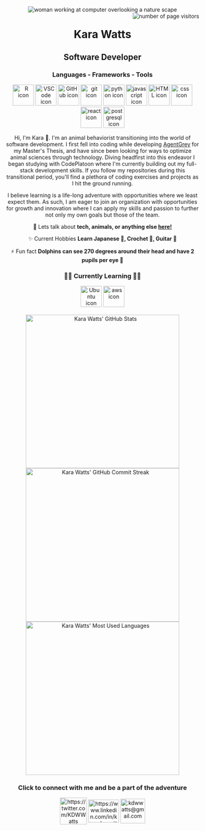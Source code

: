 
<div align="center">
    <img alt='woman working at computer overlooking a nature scape' src="https://raw.github.com/KaraWatts/KaraWatts/master/Resources/Banner.png">
<d/iv>

<img align="right" src="https://visitor-badge.laobi.icu/badge?page_id=KaraWatts.visitor-badge&format=true" alt="number of page visitors">

# Kara Watts
## Software Developer

### Languages - Frameworks - Tools 
<div align="center">
    <a title = "R" href="https://www.r-project.org" target="_blank"><img height="55" width="55" src="https://skillicons.dev/icons?i=r" alt="R icon"/></a>
    <a title = "VS Code" href="https://code.visualstudio.com" target="blank"><img height="55" width="55" src="https://skillicons.dev/icons?i=vscode" alt="VSCode icon"/></a>
    <a title = "GitHub" href="https://github.com" target="blank"><img height="55" width="55" src="https://skillicons.dev/icons?i=github" alt="GitHub icon"/></a>
    <a title = "Git" href="https://git-scm.com" target="blank"><img height="55" width="55" src="https://skillicons.dev/icons?i=git" alt="git icon"/></a>
    <a title = "Python" href="https://docs.python.org/3/" target="blank"><img height="55" width="55" src="https://skillicons.dev/icons?i=python" alt="python icon"/></a>
    <a title = "JavaScript" href="https://developer.mozilla.org/en-US/docs/Web/JavaScript" target="blank"><img height="55" width="55" src="https://skillicons.dev/icons?i=javascript" alt="javascript icon"/></a>
    <a title = "HTML" href="https://developer.mozilla.org/en-US/docs/Web/HTML" target="blank"><img height="55" width="55" src="https://skillicons.dev/icons?i=html" alt="HTML icon"/></a>
    <a title = "CSS" href="https://developer.mozilla.org/en-US/docs/Web/CSS" target="blank"><img height="55" width="55" src="https://skillicons.dev/icons?i=css" alt="css icon"/></a>
    <a title = "React" href="https://react.dev" target="blank"><img height="55" width="55" src="https://skillicons.dev/icons?i=react" alt="react icon"/></a>
    <a title = "PostgreSQL" href="https://www.postgresql.org" target="blank"><img height="55" width="55" src="https://skillicons.dev/icons?i=postgresql" alt="postgresql icon"/></a>
</div>







Hi, I'm Kara 👋. I'm an animal behaviorist transitioning into the world of software development. I first fell into coding while developing [AgentGrey](https://github.com/KaraWatts/AgentGrey) for my Master's Thesis, and have since been looking for ways to optimize animal sciences through technology.  Diving headfirst into this endeavor I began studying with CodePlatoon where I'm currently building out my full-stack development skills. If you follow my repositories during this transitional period, you'll find a plethora of coding exercises and projects as I hit the ground running.

I believe learning is a life-long adventure with opportunities where we least expect them. As such, I am eager to join an organization with opportunities for growth and innovation where I can apply my skills and passion to further not only my own goals but those of the team.


 
 <!-- 🔭 I’m currently working on **a project** -->
 
💬 Lets talk about **tech, animals, or anything else [here!](#connect_with_me)**

✨ Current Hobbies **Learn Japanese 🔰, Crochet 🧶, Guitar 🎸**

⚡ Fun fact **Dolphins can see 270 degrees around their head and have 2 pupils per eye 👀**




### 👩‍💻 Currently Learning 👩‍💻

<div align="center">
    <a title = "Ubuntu" href="https://ubuntu.com" target="blank"><img height="55" width="55" src="https://raw.github.com/KaraWatts/KaraWatts/master/Resources/ubuntu.png" alt="Ubuntu icon"/></a>
    <a title = "AWS" href="https://aws.amazon.com" target="blank"><img height="55" width="55" src="https://skillicons.dev/icons?i=aws" alt="aws icon"/></a>
</div>
<br>
<div>
    <a href="https://github.com/anuraghazra/github-readme-stats"><img align="center" src="https://github-readme-stats.vercel.app/api?username=KaraWatts&show_icons=true&theme=nightowl" width="400" alt="Kara Watts' GitHub Stats"></a>
    <br>
    <a href="https://git.io/streak-stats"><img align="center" src="https://streak-stats.demolab.com/?user=KaraWatts&theme=nightowl&date_format=j%20M%5B%20Y%5D" width="400" alt="Kara Watts' GitHub Commit Streak"></a>
    <br>
    <a href="https://github.com/anuraghazra/github-readme-stats"><img width=400 align="center" src="https://github-readme-stats-salesp07.vercel.app/api/top-langs/?username=KaraWatts&hide=HTML&langs_count=8&layout=compact&theme=nightowl&border_radius=10&size_weight=0.5&count_weight=0.5&exclude_repo=github-readme-stats" alt="Kara Watts' Most Used Languages" /></a>
</div>
<a id="connect_with_me"></a>


### Click to connect with me and be a part of the adventure

<a title="Twitter: @KaraWatts" href="https://twitter.com/KDWWatts" target="blank"><img align="center" src="https://raw.github.com/KaraWatts/KaraWatts/master/Resources/twitterLogo.png" alt="https://twitter.com/KDWWatts" height="70" width="70" /></a>
<a title="LinkedIn: Kara D W Watts" href="https://www.linkedin.com/in/karadwwatts/" target="blank"><img align="center" src="https://raw.githubusercontent.com/rahuldkjain/github-profile-readme-generator/master/src/images/icons/Social/linked-in-alt.svg" alt="https://www.linkedin.com/in/karadwwatts/" height="60" width="80"  /></a>
<a title="Email: kdwwatts@gmail.com" href="mailto:kdwwatts@gmail.com?subject=[GitHub]"><img width="64" align="center" alt="kdwwatts@gmail.com" src="https://upload.wikimedia.org/wikipedia/commons/thumb/4/4e/Mail_%28iOS%29.svg/64px-Mail_%28iOS%29.svg.png"></a>

